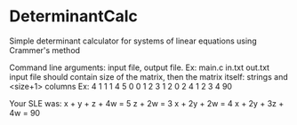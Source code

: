 # DeterminantCalc
Simple determinant calculator for systems of linear equations using Crammer's method

Command line arguments: input file, output file. Ex: main.c in.txt out.txt
input file should contain size of the matrix, then the matrix itself: <size> strings and <size+1> columns
Ex: 
4
1 1 1 4 5
0 0 1 2 3
1 2 0 2 4
1 2 3 4 90

Your SLE was:
x + y + z + 4w = 5
z + 2w = 3
x + 2y + 2w = 4
x + 2y + 3z + 4w = 90
